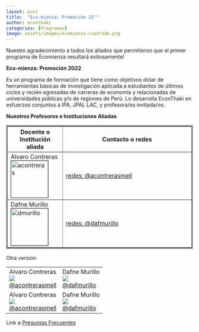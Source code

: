 ```yaml
---
layout: post
title:  "Eco-mienza: Promoción 22'"
author: econthaki
categories: [Programas]
image: assets/images/ecomienza-cuadrado.png
---
```

Nuestro agradecimiento a todos los aliados que permitieron que el primer programa de Ecomienza resultará exitosamente!


**Eco-mienza: Promoción 2022**

Es un programa de formación que tiene como objetivos dotar de herramientas básicas de investigación aplicada a estudiantes de últimos ciclos y recién egresadas de carreras de economía y relacionadas de universidades públicas y/o de regiones de Perú. Lo desarrolla EconThaki en esfuerzos conjuntos a IPA, JPAL LAC, y profesora/es invitada/os.



**Nuestros Profesores e Instituciones Aliadas**


<table border="3" bordercolor="gray" align="center" style="width:100%" >
        <tr>
            <th>Docente o Institución aliada</th>
            <th style="width:70%">Contacto o redes</th>
        </tr>
        <tr>
            <td>Alvaro Contreras  <br /><img src="{{ site.baseurl }}/assets/images/eco22/acontreras.png" alt="acontreras" border=1 height=100 width=100><br/></td>
            <td><a href="https://twitter.com/acontrerasmell">redes: @acontrerasmell</a> </td>
        </tr>
        <tr>
            <td>Dafne Murillo  <br /><img src="{{ site.baseurl }}/assets/images/eco22/dmurillo.jpeg" alt="dmurillo" border=1 height=100 width=100><br/></td>
            <td> <a href="https://twitter.com/dafmurillo">redes: @dafmurillo</a> </td>
        </tr>


</table>


Otra version 

<table cellpadding="0" cellspacing="0" width="100%">
  <tr>
    <td>Alvaro Contreras <br /><img src="{{ site.baseurl }}/assets/images/eco22/acontreras.png" /><br /><a href="https://twitter.com/acontrerasmell"> @acontrerasmell</a> </td>
    <td>Dafne Murillo <br /><img src="{{ site.baseurl }}/assets/images/eco22/dmurillo.jpeg" /><br /><a href="https://twitter.com/dafmurillo">@dafmurillo</a></td>
  </tr>
  <tr>
    <td>Alvaro Contreras <br /><img src="{{ site.baseurl }}/assets/images/eco22/acontreras.png" /><br /><a href="https://twitter.com/acontrerasmell"> @acontrerasmell</a> </td>
    <td>Dafne Murillo <br /><img src="{{ site.baseurl }}/assets/images/eco22/dmurillo.jpeg" /><br /><a href="https://twitter.com/dafmurillo">@dafmurillo</a></td>
  </tr>
</table>

Link a  [Preguntas Frecuentes][pregfreq-link]

[pregfreq-link]:   https://econthaki.github.io/recursos/2021/01/06/pregfreq.html

